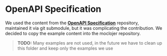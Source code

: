 # OpenAPI Specification

We used the content from the [**OpenAPI Specification**](https://github.com/OAI/OpenAPI-Specification) repository, maintained it via git submodule, but it was complicating the contribution. We decided to copy the example content into the moclojer repository.

> **TODO:**
> Many examples are not used, in the future we have to clean up this folder and keep only the examples we use
